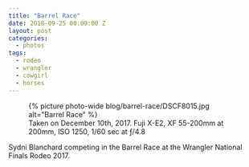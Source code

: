 ```yaml
---
title: "Barrel Race"
date: 2018-09-25 00:00:00 Z
layout: post
categories:
  - photos
tags:
  - rodeo
  - wrangler
  - cowgirl
  - horses
---
```


<figure class="photo photo--wide">
  {% picture photo-wide blog/barrel-race/DSCF8015.jpg alt="Barrel Race" %}
  <figcaption>Taken on December 10th, 2017. Fuji X-E2, XF 55-200mm at 200mm, ISO 1250, 1/60 sec at ƒ/4.8</figcaption>
</figure>

Sydni Blanchard competing in the Barrel Race at the Wrangler National Finals
Rodeo 2017.
